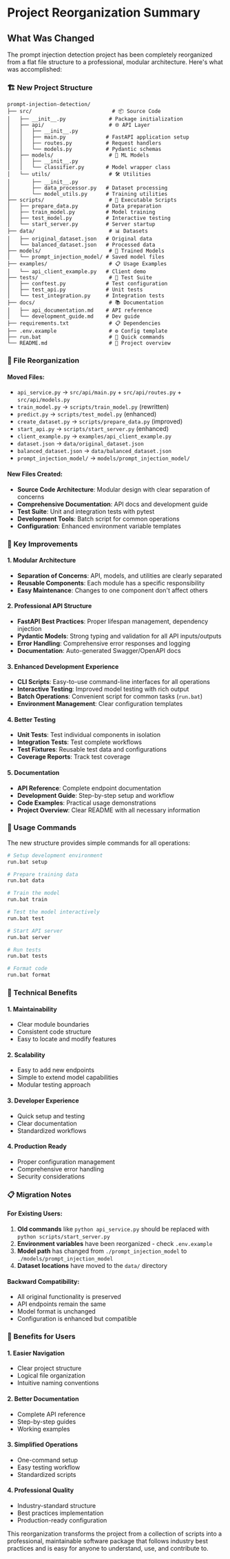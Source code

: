 # Project Reorganization Summary

## What Was Changed

The prompt injection detection project has been completely reorganized from a flat file structure to a professional, modular architecture. Here's what was accomplished:

### 🏗️ New Project Structure

```
prompt-injection-detection/
├── src/                          # 📦 Source Code
│   ├── __init__.py              # Package initialization
│   ├── api/                     # 🌐 API Layer
│   │   ├── __init__.py
│   │   ├── main.py             # FastAPI application setup
│   │   ├── routes.py           # Request handlers
│   │   └── models.py           # Pydantic schemas
│   ├── models/                  # 🤖 ML Models
│   │   ├── __init__.py
│   │   └── classifier.py       # Model wrapper class
│   └── utils/                   # 🛠️ Utilities
│       ├── __init__.py
│       ├── data_processor.py   # Dataset processing
│       └── model_utils.py      # Training utilities
├── scripts/                     # 🚀 Executable Scripts
│   ├── prepare_data.py         # Data preparation
│   ├── train_model.py          # Model training
│   ├── test_model.py           # Interactive testing
│   └── start_server.py         # Server startup
├── data/                        # 📊 Datasets
│   ├── original_dataset.json   # Original data
│   └── balanced_dataset.json   # Processed data
├── models/                      # 🧠 Trained Models
│   └── prompt_injection_model/ # Saved model files
├── examples/                    # 📋 Usage Examples
│   └── api_client_example.py   # Client demo
├── tests/                       # 🧪 Test Suite
│   ├── conftest.py             # Test configuration
│   ├── test_api.py             # Unit tests
│   └── test_integration.py     # Integration tests
├── docs/                        # 📚 Documentation
│   ├── api_documentation.md    # API reference
│   └── development_guide.md    # Dev guide
├── requirements.txt             # 📋 Dependencies
├── .env.example                 # ⚙️ Config template
├── run.bat                      # 🏃 Quick commands
└── README.md                    # 📖 Project overview
```

### 📝 File Reorganization

#### Moved Files:
- `api_service.py` → `src/api/main.py` + `src/api/routes.py` + `src/api/models.py`
- `train_model.py` → `scripts/train_model.py` (rewritten)
- `predict.py` → `scripts/test_model.py` (enhanced)
- `create_dataset.py` → `scripts/prepare_data.py` (improved)
- `start_api.py` → `scripts/start_server.py` (enhanced)
- `client_example.py` → `examples/api_client_example.py`
- `dataset.json` → `data/original_dataset.json`
- `balanced_dataset.json` → `data/balanced_dataset.json`
- `prompt_injection_model/` → `models/prompt_injection_model/`

#### New Files Created:
- **Source Code Architecture**: Modular design with clear separation of concerns
- **Comprehensive Documentation**: API docs and development guide
- **Test Suite**: Unit and integration tests with pytest
- **Development Tools**: Batch script for common operations
- **Configuration**: Enhanced environment variable templates

### 🎯 Key Improvements

#### 1. **Modular Architecture**
- **Separation of Concerns**: API, models, and utilities are clearly separated
- **Reusable Components**: Each module has a specific responsibility
- **Easy Maintenance**: Changes to one component don't affect others

#### 2. **Professional API Structure**
- **FastAPI Best Practices**: Proper lifespan management, dependency injection
- **Pydantic Models**: Strong typing and validation for all API inputs/outputs
- **Error Handling**: Comprehensive error responses and logging
- **Documentation**: Auto-generated Swagger/OpenAPI docs

#### 3. **Enhanced Development Experience**
- **CLI Scripts**: Easy-to-use command-line interfaces for all operations
- **Interactive Testing**: Improved model testing with rich output
- **Batch Operations**: Convenient script for common tasks (`run.bat`)
- **Environment Management**: Clear configuration templates

#### 4. **Better Testing**
- **Unit Tests**: Test individual components in isolation
- **Integration Tests**: Test complete workflows
- **Test Fixtures**: Reusable test data and configurations
- **Coverage Reports**: Track test coverage

#### 5. **Documentation**
- **API Reference**: Complete endpoint documentation
- **Development Guide**: Step-by-step setup and workflow
- **Code Examples**: Practical usage demonstrations
- **Project Overview**: Clear README with all necessary information

### 🚀 Usage Commands

The new structure provides simple commands for all operations:

```bash
# Setup development environment
run.bat setup

# Prepare training data
run.bat data

# Train the model
run.bat train

# Test the model interactively
run.bat test

# Start API server
run.bat server

# Run tests
run.bat tests

# Format code
run.bat format
```

### 🔧 Technical Benefits

#### 1. **Maintainability**
- Clear module boundaries
- Consistent code structure
- Easy to locate and modify features

#### 2. **Scalability**
- Easy to add new endpoints
- Simple to extend model capabilities
- Modular testing approach

#### 3. **Developer Experience**
- Quick setup and testing
- Clear documentation
- Standardized workflows

#### 4. **Production Ready**
- Proper configuration management
- Comprehensive error handling
- Security considerations

### 📋 Migration Notes

#### For Existing Users:
1. **Old commands** like `python api_service.py` should be replaced with `python scripts/start_server.py`
2. **Environment variables** have been reorganized - check `.env.example`
3. **Model path** has changed from `./prompt_injection_model` to `./models/prompt_injection_model`
4. **Dataset locations** have moved to the `data/` directory

#### Backward Compatibility:
- All original functionality is preserved
- API endpoints remain the same
- Model format is unchanged
- Configuration is enhanced but compatible

### 🎉 Benefits for Users

#### 1. **Easier Navigation**
- Clear project structure
- Logical file organization
- Intuitive naming conventions

#### 2. **Better Documentation**
- Complete API reference
- Step-by-step guides
- Working examples

#### 3. **Simplified Operations**
- One-command setup
- Easy testing workflow
- Standardized scripts

#### 4. **Professional Quality**
- Industry-standard structure
- Best practices implementation
- Production-ready configuration

This reorganization transforms the project from a collection of scripts into a professional, maintainable software package that follows industry best practices and is easy for anyone to understand, use, and contribute to.

